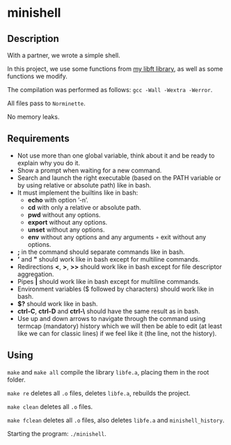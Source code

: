 # minishell

## Description

With a partner, we wrote a simple shell.

In this project, we use some functions from [my libft library](https://github.com/VitMarKha/libft), as well as some functions we modify.

The compilation was performed as follows: ``gcc -Wall -Wextra -Werror``.

All files pass to ``Norminette``.

No memory leaks.

## Requirements

* Not use more than one global variable, think about it and be ready to explain why you do it.
* Show a prompt when waiting for a new command. 
* Search and launch the right executable (based on the PATH variable or by using relative or absolute path) like in bash. 
* It must implement the builtins like in bash:
    * **echo** with option ’-n’. 
    * **cd** with only a relative or absolute path. 
    * **pwd** without any options. 
    * **export** without any options. 
    * **unset** without any options. 
    * **env** without any options and any arguments ◦ exit without any options. 
* **;** in the command should separate commands like in bash. 
* **’** and **"** should work like in bash except for multiline commands. 
* Redirections **<**, **>**, **>>** should work like in bash except for file descriptor aggregation. 
* Pipes **|** should work like in bash except for multiline commands. 
* Environment variables ($ followed by characters) should work like in bash. 
* **$?** should work like in bash. 
* **ctrl-C**, **ctrl-D** and **ctrl-\\** should have the same result as in bash. 
* Use up and down arrows to navigate through the command using termcap (mandatory) history which we will then be able to edit (at least like we can for classic lines) if we feel like it (the line, not the history).

## Using

``make`` and ``make all`` compile the library ``libfе.a``, placing them in the root folder.

``make re`` deletes all ``.o`` files, deletes ``libfе.a``, rebuilds the project.

``make clean`` deletes all ``.o`` files.

``make fclean`` deletes all ``.o`` files, also deletes ``libfе.a`` and ``minishell_history``.

Starting the program: ``./minishell``.
